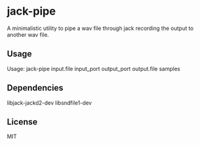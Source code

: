 # jack-pipe

A minimalistic utility to pipe a wav file through jack recording the output to
another wav file.

## Usage
Usage: jack-pipe input.file input_port output_port output.file samples

## Dependencies
libjack-jackd2-dev libsndfile1-dev

## License

MIT
